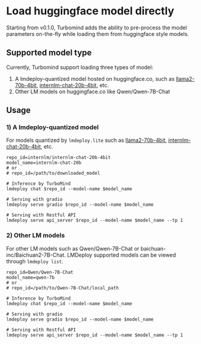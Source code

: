 # Load huggingface model directly

Starting from v0.1.0, Turbomind adds the ability to pre-process the model parameters on-the-fly while loading them from huggingface style models.

## Supported model type

Currently, Turbomind support loading three types of model:

1. A lmdeploy-quantized model hosted on huggingface.co, such as [llama2-70b-4bit](https://huggingface.co/lmdeploy/llama2-chat-70b-4bit), [internlm-chat-20b-4bit](https://huggingface.co/internlm/internlm-chat-20b-4bit), etc.
2. Other LM models on huggingface.co like Qwen/Qwen-7B-Chat


## Usage

### 1) A lmdeploy-quantized model

For models quantized by `lmdeploy.lite` such as [llama2-70b-4bit](https://huggingface.co/lmdeploy/llama2-chat-70b-4bit), [internlm-chat-20b-4bit](https://huggingface.co/internlm/internlm-chat-20b-4bit), etc.

```
repo_id=internlm/internlm-chat-20b-4bit
model_name=internlm-chat-20b
# or
# repo_id=/path/to/downloaded_model

# Inference by TurboMind
lmdeploy chat $repo_id --model-name $model_name

# Serving with gradio
lmdeploy serve gradio $repo_id --model-name $model_name

# Serving with Restful API
lmdeploy serve api_server $repo_id --model-name $model_name --tp 1
```

### 2) Other LM models

For other LM models such as Qwen/Qwen-7B-Chat or baichuan-inc/Baichuan2-7B-Chat. LMDeploy supported models can be viewed through `lmdeploy list`.

```
repo_id=Qwen/Qwen-7B-Chat
model_name=qwen-7b
# or
# repo_id=/path/to/Qwen-7B-Chat/local_path

# Inference by TurboMind
lmdeploy chat $repo_id --model-name $model_name

# Serving with gradio
lmdeploy serve gradio $repo_id --model-name $model_name

# Serving with Restful API
lmdeploy serve api_server $repo_id --model-name $model_name --tp 1
```
